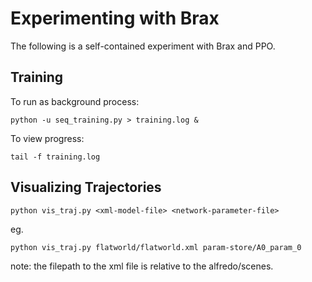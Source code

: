 # Experimenting with Brax

The following is a self-contained experiment with Brax and PPO.

## Training

To run as background process:

```
python -u seq_training.py > training.log &
```

To view progress:

```
tail -f training.log
```

## Visualizing Trajectories

```
python vis_traj.py <xml-model-file> <network-parameter-file>
```

eg.

```
python vis_traj.py flatworld/flatworld.xml param-store/A0_param_0
```

note: the filepath to the xml file is relative to the alfredo/scenes.
